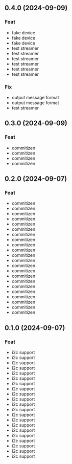 ## 0.4.0 (2024-09-09)

### Feat

- fake device
- fake device
- fake device
- test streamer
- test streamer
- test streamer
- test streamer
- test streamer
- test streamer

### Fix

- output message format
- output message format
- test streamer

## 0.3.0 (2024-09-09)

### Feat

- commitizen
- commitizen
- commitizen
- commitizen

## 0.2.0 (2024-09-07)

### Feat

- commitizen
- commitizen
- commitizen
- commitizen
- commitizen
- commitizen
- commitizen
- commitizen
- commitizen
- commitizen
- commitizen
- commitizen
- commitizen
- commitizen
- commitizen
- commitizen
- commitizen
- commitizen
- commitizen
- commitizen
- commitizen
- commitizen

## 0.1.0 (2024-09-07)

### Feat

- i2c support
- i2c support
- i2c support
- i2c support
- i2c support
- i2c support
- i2c support
- i2c support
- i2c support
- i2c support
- i2c support
- i2c support
- i2c support
- i2c support
- i2c support
- i2c support
- i2c support
- i2c support
- i2c support
- i2c support
- i2c support
